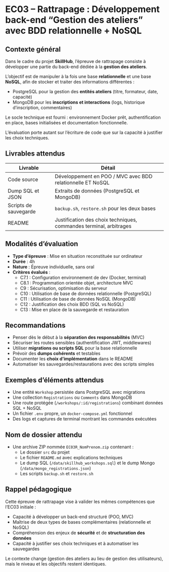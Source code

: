 # EC03 – Rattrapage : Développement back-end “Gestion des ateliers” avec BDD relationnelle + NoSQL

## Contexte général

Dans le cadre du projet **SkillHub**, l’épreuve de rattrapage consiste à développer une partie du back-end dédiée à la
**gestion des ateliers**.

L’objectif est de manipuler à la fois une base **relationnelle** et une base **NoSQL**, afin de stocker et traiter des
informations différentes :

- PostgreSQL pour la gestion des **entités ateliers** (titre, formateur, date, capacité)
- MongoDB pour les **inscriptions et interactions** (logs, historique d’inscription, commentaires)

Le socle technique est fourni : environnement Docker prêt, authentification en place, bases initialisées et
documentation fonctionnelle.

L’évaluation porte autant sur l’écriture de code que sur la capacité à justifier les choix techniques.

## Livrables attendus

| Livrable              | Détail                                                             |
|-----------------------|--------------------------------------------------------------------|
| Code source           | Développement en POO / MVC avec BDD relationnelle ET NoSQL         |
| Dump SQL et JSON      | Extraits de données (PostgreSQL et MongoDB)                        |
| Scripts de sauvegarde | `backup.sh`, `restore.sh` pour les deux bases                      |
| README                | Justification des choix techniques, commandes terminal, arbitrages |

## Modalités d’évaluation

- **Type d’épreuve** : Mise en situation reconstituée sur ordinateur
- **Durée** : 4h
- **Nature** : Épreuve individuelle, sans oral
- **Critères évalués** :
    - C7.1 : Configuration environnement de dev (Docker, terminal)
    - C8.1 : Programmation orientée objet, architecture MVC
    - C9 : Sécurisation, optimisation du serveur
    - C10 : Utilisation de base de données relationnelle (PostgreSQL)
    - C11 : Utilisation de base de données NoSQL (MongoDB)
    - C12 : Justification des choix BDD (SQL vs NoSQL)
    - C13 : Mise en place de la sauvegarde et restauration

## Recommandations

- Penser dès le début à la **séparation des responsabilités** (MVC)
- Sécuriser les routes sensibles (authentification JWT, middlewares)
- Utiliser **migrations ou scripts SQL** pour la base relationnelle
- Prévoir des **dumps cohérents** et testables
- Documenter les **choix d’implémentation** dans le README
- Automatiser les sauvegardes/restaurations avec des scripts simples

## Exemples d’éléments attendus

- Une entité `Workshop` persistée dans PostgreSQL avec migrations
- Une collection `Registrations` ou `Comments` dans MongoDB
- Une route protégée (`/workshops/:id/registrations`) combinant données SQL + NoSQL
- Un fichier `.env` propre, un `docker-compose.yml` fonctionnel
- Des logs et captures de terminal montrant les commandes exécutées

## Nom de dossier attendu

- Une archive ZIP nommée `EC03R_NomPrenom.zip` contenant :
    - Le dossier `src` du projet
    - Le fichier `README.md` avec explications techniques
    - Le dump SQL (`/data/skillhub_workshops.sql`) et le dump Mongo (`/data/mongo_registrations.json`)
    - Les scripts `backup.sh` et `restore.sh`

## Rappel pédagogique

Cette épreuve de rattrapage vise à valider les mêmes compétences que l’EC03 initiale :

- Capacité à développer un back-end structuré (POO, MVC)
- Maîtrise de deux types de bases complémentaires (relationnelle et NoSQL)
- Compréhension des enjeux de **sécurité** et de **structuration des données**
- Capacité à justifier ses choix techniques et à automatiser les sauvegardes

Le contexte change (gestion des ateliers au lieu de gestion des utilisateurs), mais le niveau et les objectifs restent
identiques.
